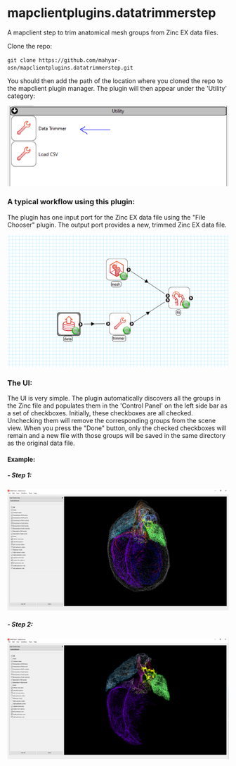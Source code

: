 # mapclientplugins.datatrimmerstep
A mapclient step to trim anatomical mesh groups from Zinc EX data files.

Clone the repo:

`git clone https://github.com/mahyar-osn/mapclientplugins.datatrimmerstep.git`

You should then add the path of the location where you cloned the repo to the mapclient plugin manager.
The plugin will then appear under the 'Utility' category:

![alt text](resources/utility.png)

### A typical workflow using this plugin:

The plugin has one input port for the Zinc EX data file using the "File Chooser" plugin. The output port provides
a new, trimmed Zinc EX data file.

![alt text](resources/workflow.png)

### The UI:

The UI is very simple. The plugin automatically discovers all the groups in the Zinc file and populates them in the 
'Control Panel' on the left side bar as a set of checkboxes. Initially, these checkboxes are all checked.
Unchecking them will remove the corresponding groups from the scene view. When you press the "Done" button, only
the checked checkboxes will remain and a new file with those groups will be saved in the same directory as the original data file.

#### Example:
##### - Step 1:

![alt text](resources/step1.png)

##### - Step 2:

![alt text](resources/step2.png)

